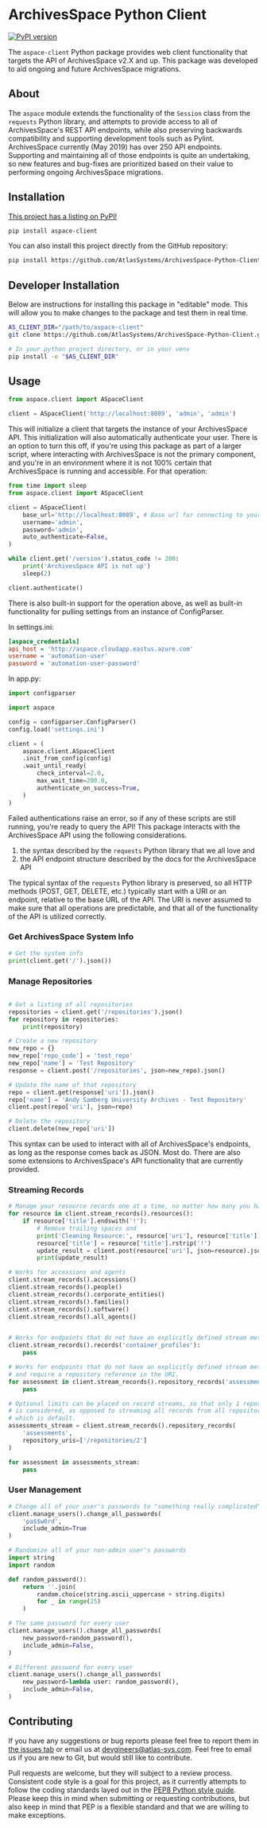 # ArchivesSpace Python Client

[![PyPI version](https://badge.fury.io/py/aspace-client.svg)](https://badge.fury.io/py/aspace-client)

The `aspace-client` Python package provides web client functionality that
targets the API of ArchivesSpace v2.X and up. This package was developed
to aid ongoing and future ArchivesSpace migrations.


## About

The `aspace` module extends the functionality of the `Session` class from the
`requests` Python library, and attempts to provide access to all of
ArchivesSpace's REST API endpoints, while also preserving backwards
compatibility and supporting development tools such as Pylint. ArchivesSpace
currently (May 2019) has over 250 API endpoints. Supporting and maintaining all
of those endpoints is quite an undertaking, so new features and bug-fixes are
prioritized based on their value to performing ongoing ArchivesSpace migrations.


## Installation

[This project has a listing on PyPI!](https://pypi.org/project/aspace-client/)

```bash
pip install aspace-client
```

You can also install this project directly from the GitHub repository:

```bash
pip install https://github.com/AtlasSystems/ArchivesSpace-Python-Client/zipball/master
```


## Developer Installation

Below are instructions for installing this package in "editable" mode. This
will allow you to make changes to the package and test them in real time.

```bash
AS_CLIENT_DIR="/path/to/aspace-client"
git clone https://github.com/AtlasSystems/ArchivesSpace-Python-Client.git "$AS_CLIENT_DIR"

# In your python project directory, or in your venv
pip install -e "$AS_CLIENT_DIR"
```


## Usage

```python
from aspace.client import ASpaceClient

client = ASpaceClient('http://localhost:8089', 'admin', 'admin')
```

This will initialize a client that targets the instance of your ArchivesSpace
API. This initialization will also automatically authenticate your user. There
is an option to turn this off, if you're using this package as part of a
larger script, where interacting with ArchivesSpace is not the primary
component, and you're in an environment where it is not 100% certain that
ArchivesSpace is running and accessible. For that operation:

```python
from time import sleep
from aspace.client import ASpaceClient

client = ASpaceClient(
    base_url='http://localhost:8089', # Base url for connecting to your ASpace's API.
    username='admin',
    password='admin',
    auto_authenticate=False,
)

while client.get('/version').status_code != 200:
    print('ArchivesSpace API is not up')
    sleep(2)

client.authenticate()
```

There is also built-in support for the operation above, as well as built-in
functionality for pulling settings from an instance of ConfigParser.

In settings.ini:

```ini
[aspace_credentials]
api_host = 'http://aspace.cloudapp.eastus.azure.com'
username = 'automation-user'
password = 'automation-user-password'
```

In app.py:

```python
import configparser

import aspace

config = configparser.ConfigParser()
config.load('settings.ini')

client = (
    aspace.client.ASpaceClient
    .init_from_config(config)
    .wait_until_ready(
        check_interval=2.0,
        max_wait_time=200.0,
        authenticate_on_success=True,
    )
)
```

Failed authentications raise an error, so if any of these scripts are still
running, you're ready to query the API! This package interacts with the
ArchivesSpace API using the following considerations.

1. the syntax described by the `requests` Python library that we all love and
2. the API endpoint structure described by the docs for the ArchivesSpace API

The typical syntax of the `requests` Python library is preserved, so all HTTP
methods (POST, GET, DELETE, etc.) typically start with a URI or an endpoint,
relative to the base URL of the API. The URI is never assumed to make sure 
that all operations are predictable, and that all of the functionality of the
API is utilized correctly.

### Get ArchivesSpace System Info

```python
# Get the system info
print(client.get('/').json())
```

### Manage Repositories

```python

# Get a listing of all repositories
repositories = client.get('/repositories').json()
for repository in repositories:
    print(repository)

# Create a new repository
new_repo = {}
new_repo['repo_code'] = 'test_repo'
new_repo['name'] = 'Test Repository'
response = client.post('/repositories', json=new_repo).json()

# Update the name of that repository
repo = client.get(response['uri']).json()
repo['name'] = 'Andy Samberg University Archives - Test Repository'
client.post(repo['uri'], json=repo)

# Delete the repository
client.delete(new_repo['uri'])
```

This syntax can be used to interact with all of ArchivesSpace's endpoints, as
long as the response comes back as JSON. Most do. There are also some
extensions to ArchivesSpace's API functionality that are currently provided.

### Streaming Records

```python
# Manage your resource records one at a time, no matter how many you have
for resource in client.stream_records().resources():
    if resource['title'].endswith('!'):
        # Remove trailing spaces and 
        print('Cleaning Resource:', resource['uri'], resource['title'])
        resource['title'] = resource['title'].rstrip('!')
        update_result = client.post(resource['uri'], json=resource).json()
        print(update_result)

# Works for accessions and agents
client.stream_records().accessions()
client.stream_records().people()
client.stream_records().corporate_entities()
client.stream_records().families()
client.stream_records().software()
client.stream_records().all_agents()


# Works for endpoints that do not have an explicitly defined stream method
client.stream_records().records('container_profiles'):
    pass

# Works for endpoints that do not have an explicitly defined stream method
# and require a repository reference in the URI.
for assessment in client.stream_records().repository_records('assessments'):
    pass

# Optional limits can be placed on record streams, so that only 1 repository
# is considered, as opposed to streaming all records from all repositories,
# which is default.
assessments_stream = client.stream_records().repository_records(
    'assessments',
    repository_uris=['/repositories/2']
)

for assessment in assessments_stream:
    pass
```

### User Management

```python
# Change all of your user's passwords to "something really complicated"
client.manage_users().change_all_passwords(
    'pa$$w0rd',
    include_admin=True
)

# Randomize all of your non-admin user's passwords
import string
import random

def random_password():
    return ''.join(
        random.choice(string.ascii_uppercase + string.digits)
        for _ in range(25)
    )

# The same password for every user
client.manage_users().change_all_passwords(
    new_password=random_password(),
    include_admin=False,
)

# Different password for every user
client.manage_users().change_all_passwords(
    new_password=lambda user: random_password(),
    include_admin=False,
)
```


## Contributing

If you have any suggestions or bug reports please feel free to report them in
[the issues tab](https://github.com/AtlasSystems/ArchivesSpace-Python-Client/issues) 
or email us at [devgineers@atlas-sys.com](mailto:devgineers@atlas-sys.com).
Feel free to email us if you are new to Git, but would still like to 
contribute.

Pull requests are welcome, but they will subject to a review process.
Consistent code style is a goal for this project, as it currently 
attempts to follow the coding standards layed out in the 
[PEP8 Python style guide](https://www.python.org/dev/peps/pep-0008/).
Please keep this in mind when submitting or requesting contributions,
but also keep in mind that PEP is a flexible standard and that we are 
willing to make exceptions.

